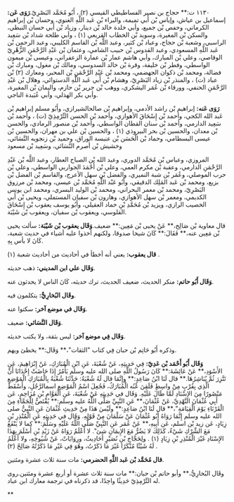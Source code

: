 ١١٣٠ ت:** حجاج بن نصير الفساطيطي القيسي (٢) ، أَبُو مُحَمَّد البَصْرِيّ.**رَوَى عَن:** إسماعيل بن عياش، وإياس بْن أَبي تميمة، والبراء بْن عَبد اللَّهِ الغنوي، وحسان بْن إبراهيم الكرماني، وحفص بْن جميع، وأبي خلدة خالد بْن دينار، وزياد بْن أَبي حسان النبطي، والسكن بْن المغيرة، وسويد بْن الخطاب القريعي (١) ، وأبي طلحة شداد بْن سَعِيد الراسبي، وشعبة بْن حجاج، وعباد بْن كثير، وعبد اللَّه بْن القاسم الكليبي، وعبد الرحمن بْن عَبد اللَّهِ المسعودي، وعبد القدوس بْن حبيب الشامي، وعثمان بْن عَبْدِ الرَّحْمَنِ الزُّهْرِيّ الوقاصي، وعلي بْن المبارك، وأبي هاشم عمار بْن عمارة الزعفراني، وعيسى بْن ميمون الواسطي، وفطر بْن خليفة، وقرة بْن خالد السدوسي، ومالك بْن مغول، ومبارك بْن فضالة، ومحمد بْن ذكوان الجهضمي، ومحمد بْن عَبْدِ الرَّحْمَنِ بْن المحبر، ومعارك (٢) بْن عباد (ت) ، والمنذر بْن زياد البَصْرِيّ، وهشام بْن أَبي عَبد اللَّهِ الدستوائي، وهلال بْن عَبْدِ الرَّحْمَنِ الحنفي، وورقاء بْن عُمَر اليشكري، ووهب بْن جرير بْن حازم، واليمان بْن المغيرة، وأبي بكر الهذلي، وأبي عُبَيدة الناجي.

**رَوَى عَنه:** إبراهيم بْن راشد الأدمي، وإبراهيم بْن صالحالشيرازي، وأَبُو مسلم إبراهيم بْن عَبد الله الكجي، وأحمد بْن إِسْحَاقَ الأهوازي، وأحمد بْن الحسن التِّرْمِذِيّ (ت) ، وأحمد بْن سَعِيد الدارمي، وأحمد بْن سنان القطان الواسطي، وأحمد بْن منصور الرمادي، والحسن بْن معدان، والحسين بْن بحر البيروذي (١) ، والحسين بْن علي بن مهران، والحسين بْن عيسى البسطامي، وحماد بْن الْحَسَن بْن عنبسة الوراق، وحميد بْن زنجويه النَّسَائي، وخشيش بْن أصرم النَّسَائي، وسَعِيد بْن مسعود

المروزي، وعباس بْن مُحَمَّد الدوري، وعبد الله بْن الصباح العطار، وعبد اللَّه بْن عَبْدِ الرَّحْمَنِ الدارمي، وعقبة بْن مكرم العمي، وعلي بْن أَحْمَدَ الجواربي الواسطي، وعلي بْن حرب الموصلي، وعُمَر بْن شبة النميري، والفضل بْن سهل الأعرج، والقاسم بْن الفضل بْن بزيع، ومحمد بْن عَبد المَلِك الدقيقي، وأَبُو عَبْد اللَّهِ مُحَمَّد بْن عيسى، ومحمد بْن مرزوق البَصْرِيّ، ومحمد بْن معمر البحراني، ومحمد بْن الوليد البسري، ومحمد ابن يونس الكديمي، ومعمر بْن سهل الأهوازي، وهارون بْن سفيان المستملي، ويحيى بْن أَبي الخصيب الرازي، ويزيد بْن مُحَمَّدِ بْنِ حماد العقيلي، وأَبُو يوسف يعقوب بْن إِسْحَاقَ القلوسي، ويعقوب بْن سفيان، ويعقوب بْن شَيْبَة.

قال معاوية بْن صَالِح،** عَنْ يحيى بْن مَعِين:** ضعيف.**وَقَال يعقوب بْن شَيْبَة:** سألت يحيى بْن مَعِين عنه،** فَقَالَ:** كَانَ شيخا صدوقا، ولكنهم أخذوا عليه أشياء في حديث شعبة، كَانَ لا بأس بِهِ.

**قال يعقوب:** يعني أنه أخطأ في أحاديث من أحاديث شعبة (١) .

**وَقَال علي ابن المديني:** ذهب حديثه.

**وَقَال أَبُو حاتم:** منكر الحديث، ضعيف الحديث، ترك حديثه، كَانَ الناس لا يحدثون عنه.

**وقَال البُخارِيُّ:** يتكلمون فيه.

**وَقَال في موضع آخر:** سكتوا عنه.

**وَقَال النَّسَائي:** ضعيف.

**وَقَال فِي موضع آخر:** ليس بثقة، ولا يكتب حديثه.

وذكره أَبُو حَاتِم بْن حبان فِي كتاب "الثقات"،** وَقَال:** يخطئ ويهم.

**وَقَال أَبُو أَحْمَد بْن عَدِيّ:** فِي حَدِيثِهِ، عَنْ شُعْبَةَ، عَنِ ابْنِ الْمُبَارَكِ، عَنْ إِبْرَاهِيمَ، عَنِ الأَسْوَدِ،** عَنْ عَائِشَةَ:** كَانَ رَسُولُ اللَّهِ صلى الله عليه وسلم يَأْمُرُ إِذَا حَاضَتْ إِحْدَانَا أَنْ تَتَّزِرَ ثُمَّ يُبَاشِرُهَا.** قال لَنَا ابْنُ صَاعِدٍ:** وإِنَّمَا قال لَهُ شُعْبَةُ: حَدَّثَنَا شُعْبَةُ بِالْمُبَارَكِ الْمَوْضِعِ الَّذِي بِقُرْبٍ مِنْ واسِطٍ فَلَقِنَ عْنُه الْمُبَارَكُ، فَجُعِلَ اسْمُ الْمَوْضِعِ اسمالرَّجُلِ، وأَسْقَطَ مَنْصُورًا مِنَ الإِسْنَادِ لَمَّا طَالَ عَلَيْهِ. وَقَال في حَدِيثِهِ عَنْ شُعْبَةَ، عَنِ الْعَوَّامِ بْنِ مُزَاحِمٍ، عَن أَبِي عُثْمَانَ النَّهْدِيِّ، عَنْ عُثْمَانَ،** عَنِ النَّبِيِّ صَلَّى اللَّهُ عليه وسلم:** يُقْتَصُّ لِلْجَمَّاءِ مِنَ الْقَرْنَاءِ يَوْمَ الْقِيَامَةِ"،** قال لَنَا ابْنُ صَاعِدٍ:** ولَيْسَ هَذَا مِنْ حَدِيثِ عُثْمَانَ عَنِ النَّبِيُّ صلى الله عليه وسلم إِنَّمَا رَوَاهُ أَبُو عُثْمَانَ عَنْ سَلْمَانَ مِنْ قَوْلِهِ. وَقَال في حَدِيثِهِ عَنِ الْمُنْذِرِ بْنِ زِيَادٍ، عَن زيد بْن اسلم، عَن أَبِيهِ،** عَنْ عُمَر عَنِ النَّبِيِّ صَلَّى اللَّهُ عَلَيْهِ وسَلَّمَ:** كما لا يَنْفَعُ مَعَ الشِّرْكِ شَيْءٌ، كَذَلِكَ لا يَضُرُّ مَعَ الإِيمَانِ شئ". لا أَعْلَمُ رَوَاهُ عَنْ زَيْدِ بْنِ أَسْلَمَ بِهَذَا الإِسْنَادِ غَيْرَ الْمُنْذِرِ بْنِ زِيَادٍ (١) . ولِحَجَّاجِ بْنِ نُصَيْرٍ أَحَادِيثُ، ورِوَايَاتٌ، عَنْ شُيُوخِهِ، ولا أَعْلَمُ لَهُ شَيْئًا مُنْكَرًا غَيْرَ مَا ذَكَرْتُ، وهُوَ فِي غَيْرِ مَا ذَكَرْتُهُ صَالِحٌ (٢) .

**قال مُحَمَّد بْن عَبد اللَّهِ الحضرمي:** مات سنة ثلاث عشرة ومئتين.

وقَال البُخارِيُّ،** وأبو حاتم بْن حبان:** مات سنة ثلاث عشرة أو أربع عشرة ومئتين.روى له التِّرْمِذِيّ حَدِيثًا واحِدًا، قد ذكرناه في ترجمة معارك ابن عباد.

**